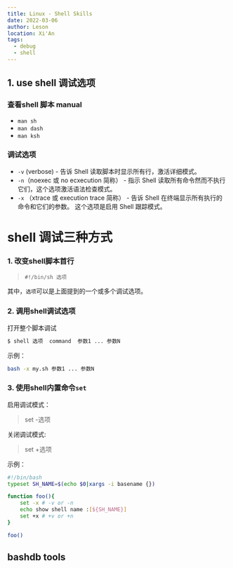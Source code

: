 ```yaml
---
title: Linux - Shell Skills
date: 2022-03-06
author: Leson
location: Xi'An  
tags: 
  - debug
  - shell
---
```


## 1. use shell 调试选项

### 查看shell 脚本 manual

* `man sh `
* `man dash`
* `man ksh`
### 调试选项 

* `-v` (verbose) - 告诉 Shell 读取脚本时显示所有行，激活详细模式。
* `-n`（noexec 或 no ecxecution 简称） - 指示 Shell 读取所有命令然而不执行它们，这个选项激活语法检查模式。
* `-x` （xtrace 或 execution trace 简称） - 告诉 Shell 在终端显示所有执行的命令和它们的参数。 这个选项是启用 Shell 跟踪模式。

# shell 调试三种方式
### 1. 改变shell脚本首行
> `#!/bin/sh 选项`

其中，`选项`可以是上面提到的一个或多个调试选项。

### 2. 调用shell调试选项

打开整个脚本调试
```bash
$ shell 选项  command  参数1 ... 参数N
```
示例：
```bash
bash -x my.sh 参数1 ... 参数N
```
### 3. 使用shell内置命令`set`

启用调试模式：

> set -选项

关闭调试模式:

> set +选项

示例：

```bash
#!/bin/bash
typeset SH_NAME=$(echo $0|xargs -i basename {})

function foo(){
    set -x # -v or -n 
    echo show shell name :[${SH_NAME}]
    set +x # +v or +n
}

foo()

``` 


## bashdb tools

## 